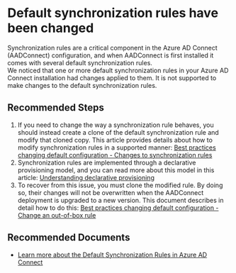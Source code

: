 <properties
	pageTitle="Default synchronization rules have been changed"
	description="Default synchronization rules have been changed"
	infoBubbleText="Found that some default synchronization rules have been modified. See details on the right"
	service="microsoft.aad.iam"
	resource="aadconnect"
	authors="neliceat"
	ms.author="neliceat"
	displayOrder="1"
	articleId="AADtoADSync_AADConnect_ASC_Default_Sync_Rules_Changed"
	diagnosticScenario=""
	selfHelpType="diagnostics"
	supportTopicIds="32404459"
	resourceTags=""
	productPesIds="14785"
	cloudEnvironments="public"
/>

# Default synchronization rules have been changed
<!--issueDescription-->
Synchronization rules are a critical component in the Azure AD Connect (AADConnect) configuration, and when AADConnect is first installed it comes with several default synchronization rules.  
We noticed that one or more default synchronization rules in your Azure AD Connect installation had changes applied to them. It is not supported to make changes to the default synchronization rules.  
<!--/issueDescription-->

## **Recommended Steps**

1. If you need to change the way a synchronization rule behaves, you should instead create a clone of the default synchronization rule and modify that cloned copy. This article provides details about how to modify synchronization rules in a supported manner: [Best practices changing default configuration - Changes to synchronization rules](https://docs.microsoft.com/azure/active-directory/connect/active-directory-aadconnectsync-best-practices-changing-default-configuration#changes-to-synchronization-rules)
2. Synchronization rules are implemented through a declarative provisioning  model, and you can read more about this model in this article: [Understanding declarative provisioning](https://docs.microsoft.com/azure/active-directory/connect/active-directory-aadconnectsync-understanding-declarative-provisioning)
3. To recover from this issue, you must clone the modified rule. By doing so, their changes will not be overwritten when the AADConnect deployment is upgraded to a new version. This document describes in detail how to do this: [Best practices changing default configuration - Change an out-of-box rule](https://docs.microsoft.com/azure/active-directory/connect/active-directory-aadconnectsync-best-practices-changing-default-configuration#change-an-out-of-box-rule) <br>


## **Recommended Documents**

* [Learn more about the Default Synchronization Rules in Azure AD Connect](https://docs.microsoft.com/azure/active-directory/connect/active-directory-aadconnectsync-understanding-default-configuration#synchronization-rule)<br>
